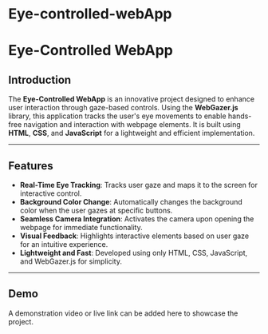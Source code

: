 # Eye-controlled-webApp
# Eye-Controlled WebApp

## Introduction  
The **Eye-Controlled WebApp** is an innovative project designed to enhance user interaction through gaze-based controls. Using the **WebGazer.js** library, this application tracks the user's eye movements to enable hands-free navigation and interaction with webpage elements. It is built using **HTML**, **CSS**, and **JavaScript** for a lightweight and efficient implementation.

---

## Features  

- **Real-Time Eye Tracking**: Tracks user gaze and maps it to the screen for interactive control.  
- **Background Color Change**: Automatically changes the background color when the user gazes at specific buttons.  
- **Seamless Camera Integration**: Activates the camera upon opening the webpage for immediate functionality.  
- **Visual Feedback**: Highlights interactive elements based on user gaze for an intuitive experience.  
- **Lightweight and Fast**: Developed using only HTML, CSS, JavaScript, and WebGazer.js for simplicity.  

---

## Demo  
A demonstration video or live link can be added here to showcase the project.


